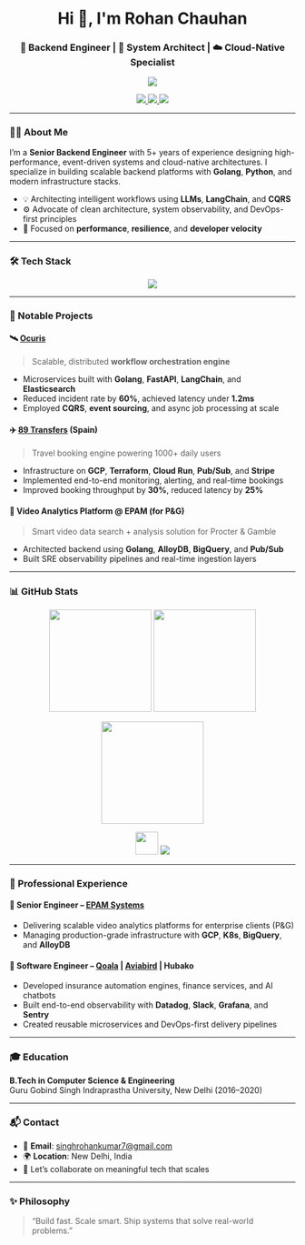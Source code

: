 <h1 align="center">Hi 👋, I'm Rohan Chauhan</h1>
<h3 align="center">🚀 Backend Engineer | 🧠 System Architect | ☁️ Cloud-Native Specialist</h3>

<p align="center">
  <img src="https://readme-typing-svg.herokuapp.com/?lines=Golang+%7C+Python+%7C+Kubernetes+%7C+AWS+%7C+GCP&center=true&width=500&height=40" />
</p>

<p align="center">
  <a href="https://github.com/rohanchauhan02">
    <img src="https://img.shields.io/github/followers/rohanchauhan02?label=Follow&style=social" />
  </a>
  <a href="mailto:singhrohankumar7@gmail.com">
    <img src="https://img.shields.io/badge/Gmail-singhrohankumar7%40gmail.com-red?style=flat-square&logo=gmail" />
  </a>
  <a href="https://linkedin.com/in/rohanchauhan02">
    <img src="https://img.shields.io/badge/LinkedIn-rohanchauhan02-blue?style=flat-square&logo=linkedin" />
  </a>
</p>

---

### 👨‍💻 About Me

I’m a **Senior Backend Engineer** with 5+ years of experience designing high-performance, event-driven systems and cloud-native architectures. I specialize in building scalable backend platforms with **Golang**, **Python**, and modern infrastructure stacks.

- 💡 Architecting intelligent workflows using **LLMs**, **LangChain**, and **CQRS**
- ⚙️ Advocate of clean architecture, system observability, and DevOps-first principles
- 🚀 Focused on **performance**, **resilience**, and **developer velocity**

---

### 🛠️ Tech Stack

<p align="center">
  <img src="https://skillicons.dev/icons?i=go,python,nodejs,aws,gcp,docker,kubernetes,terraform,postgres,mysql,mongodb,redis,kafka,graphql,git,linux&theme=light" />
</p>

---

### 🧩 Notable Projects

#### 🛰️ [**Ocuris**](https://ocuris.io/)
> Scalable, distributed **workflow orchestration engine**

- Microservices built with **Golang**, **FastAPI**, **LangChain**, and **Elasticsearch**
- Reduced incident rate by **60%**, achieved latency under **1.2ms**
- Employed **CQRS**, **event sourcing**, and async job processing at scale

#### ✈️ [**89 Transfers**](https://89transfers.com/en) **(Spain)**
> Travel booking engine powering 1000+ daily users

- Infrastructure on **GCP**, **Terraform**, **Cloud Run**, **Pub/Sub**, and **Stripe**
- Implemented end-to-end monitoring, alerting, and real-time bookings
- Improved booking throughput by **30%**, reduced latency by **25%**

#### 🎥 **Video Analytics Platform** @ EPAM (for P&G)
> Smart video data search + analysis solution for Procter & Gamble

- Architected backend using **Golang**, **AlloyDB**, **BigQuery**, and **Pub/Sub**
- Built SRE observability pipelines and real-time ingestion layers

---

### 📊 GitHub Stats

<p align="center">
  <img src="https://github-readme-stats.vercel.app/api?username=rohanchauhan02&show_icons=true&theme=radical&hide_border=true" height="180" />
  <img src="https://github-readme-stats.vercel.app/api/top-langs/?username=rohanchauhan02&layout=compact&theme=radical&hide_border=true" height="180" />
</p>

<p align="center">
  <img src="https://github-readme-streak-stats.herokuapp.com/?user=rohanchauhan02&theme=radical&hide_border=true" height="180" />
</p>

<p align="center">
  <img src="https://skillicons.dev/icons?i=go" height="40" />
  <img src="https://img.shields.io/badge/Primary%20Language-Go-blue?style=for-the-badge&logo=go" />
</p>

---

### 💼 Professional Experience

#### 🔹 **Senior Engineer – [EPAM Systems](https://www.epam.com/)**
- Delivering scalable video analytics platforms for enterprise clients (P&G)
- Managing production-grade infrastructure with **GCP**, **K8s**, **BigQuery**, and **AlloyDB**

#### 🔹 **Software Engineer – [Qoala](https://qoala.com/) | [Aviabird](https://aviabird.com/) | Hubako**
- Developed insurance automation engines, finance services, and AI chatbots
- Built end-to-end observability with **Datadog**, **Slack**, **Grafana**, and **Sentry**
- Created reusable microservices and DevOps-first delivery pipelines

---

### 🎓 Education

**B.Tech in Computer Science & Engineering**  
Guru Gobind Singh Indraprastha University, New Delhi (2016–2020)

---

### 📬 Contact

- 📧 **Email**: singhrohankumar7@gmail.com  
- 🌍 **Location**: New Delhi, India  
- 🤝 Let’s collaborate on meaningful tech that scales

---

### ✨ Philosophy

> “Build fast. Scale smart. Ship systems that solve real-world problems.”

